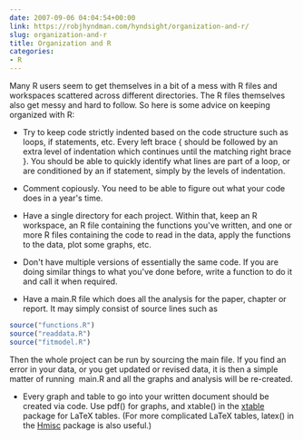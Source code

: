 ```yaml
---
date: 2007-09-06 04:04:54+00:00
link: https://robjhyndman.com/hyndsight/organization-and-r/
slug: organization-and-r
title: Organization and R
categories:
- R
---
```


Many R users seem to get themselves in a bit of a mess with R files and workspaces scattered across different directories. The R files themselves also get messy and hard to follow. So here is some advice on keeping organized with R:


  * Try to keep code strictly indented based on the code structure such as loops, if statements, etc. Every left brace { should be followed by an extra level of indentation which continues until the matching right brace }. You should be able to quickly identify what lines are part of a loop, or are conditioned by an if statement, simply by the levels of indentation.

  * Comment copiously. You need to be able to figure out what your code does in a year's time.

  * Have a single directory for each project. Within that, keep an R workspace, an R file containing the functions you've written, and one or more R files containing the code to read in the data, apply the functions to the data, plot some graphs, etc.

  * Don't have multiple versions of essentially the same code. If you are doing similar things to what you've done before, write a function to do it and call it when required.

  * Have a main.R file which does all the analysis for the paper, chapter or report. It may simply consist of source lines such as

  ```r
  source("functions.R")
  source("readdata.R")
  source("fitmodel.R")
  ```

Then the whole project can be run by sourcing the main file. If you find an error in your data, or you get updated or revised data, it is then a simple matter of running   main.R and all the graphs and analysis will be re-created.


  * Every graph and table to go into your written document should be created via code. Use pdf() for graphs, and xtable() in the [xtable ](http://cran.r-project.org/web/packages/xtable/) package for LaTeX tables. (For more complicated LaTeX tables, latex() in the [Hmisc](http://cran.r-project.org/web/packages/Hmisc) package is also useful.)
